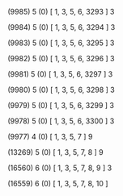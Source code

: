 (9985) 5 (0) [ 1, 3, 5, 6, 3293 ] 3 


(9984) 5 (0) [ 1, 3, 5, 6, 3294 ] 3 


(9983) 5 (0) [ 1, 3, 5, 6, 3295 ] 3 


(9982) 5 (0) [ 1, 3, 5, 6, 3296 ] 3 


(9981) 5 (0) [ 1, 3, 5, 6, 3297 ] 3 


(9980) 5 (0) [ 1, 3, 5, 6, 3298 ] 3 


(9979) 5 (0) [ 1, 3, 5, 6, 3299 ] 3 


(9978) 5 (0) [ 1, 3, 5, 6, 3300 ] 3 


(9977) 4 (0) [ 1, 3, 5, 7 ] 9 


(13269) 5 (0) [ 1, 3, 5, 7, 8 ] 9 


(16560) 6 (0) [ 1, 3, 5, 7, 8, 9 ] 3 


(16559) 6 (0) [ 1, 3, 5, 7, 8, 10 ]  

